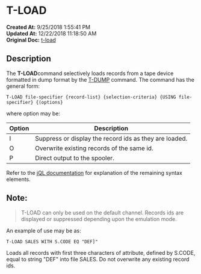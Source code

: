 # T-LOAD

**Created At:** 9/25/2018 1:55:41 PM  
**Updated At:** 12/22/2018 11:18:50 AM  
**Original Doc:** [t-load](https://docs.jbase.com/49399-tape/t-load)  


## Description 

The **T-LOAD**command selectively loads records from a tape device formatted in dump format by the [T-DUMP](./../t-dump) command. The command has the general form:

```
T-LOAD file-specifier {record-list} {selection-criteria} {USING file-specifier} {(options}
```

where option may be:


| Option<br> | Description<br> |
| --- | --- |
| I<br> | Suppress or display the record ids as they are loaded.<br> |
| O<br> | Overwrite existing records of the same id.<br> |
| P<br> | Direct output to the spooler.<br> |


Refer to the [jQL documentation](https://https://static.zumasys.com/jbase/r99/knowledgebase/manuals/3.0/30manpages/man/jql2_OVERVIEW.htm) for explanation of the remaining syntax elements.



## Note: 


> T-LOAD can only be used on the default channel. Records ids are displayed or suppressed depending upon the emulation mode.




An example of use may be as:

```
T-LOAD SALES WITH S.CODE EQ "DEF]"
```

Loads all records with first three characters of attribute, defined by S.CODE, equal to string "DEF" into file SALES. Do not overwrite any existing record ids.
